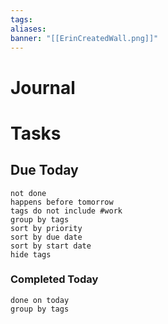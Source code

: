 ```yaml
---
tags: 
aliases: 
banner: "[[ErinCreatedWall.png]]"
---
```

# Journal
# Tasks
## Due Today
```tasks
not done
happens before tomorrow
tags do not include #work 
group by tags
sort by priority
sort by due date
sort by start date
hide tags
```

### Completed Today
```tasks
done on today
group by tags
```
